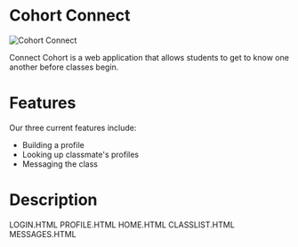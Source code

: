 # Cohort Connect

![Cohort Connect](https://i.imgur.com/TdfRDKd.png)


 Connect Cohort is a web application that allows students to get to know one another before classes begin.

# Features

Our three current features include:
- Building a profile
- Looking up classmate's profiles
- Messaging the class

# Description
LOGIN.HTML
PROFILE.HTML
HOME.HTML
CLASSLIST.HTML
MESSAGES.HTML
